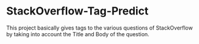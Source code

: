 # StackOverflow-Tag-Predict
This project basically gives tags to the various questions of StackOverflow by taking into account the Title and Body of the question.

